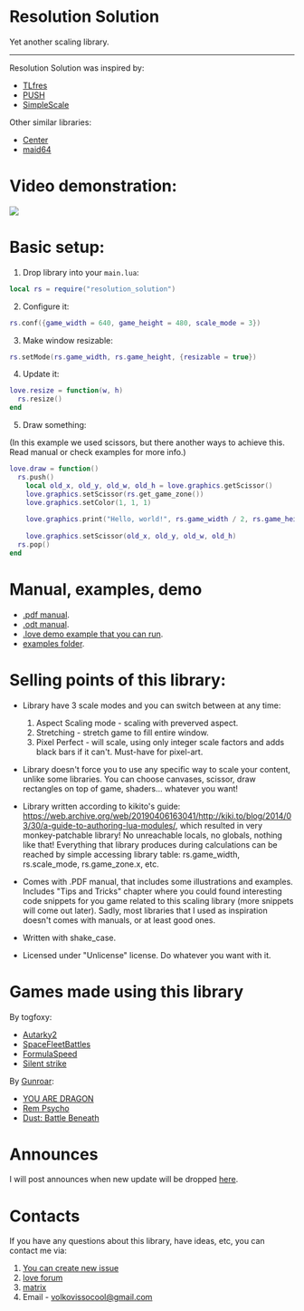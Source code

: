 # Resolution Solution
Yet another scaling library.

---

Resolution Solution was inspired by:

* [TLfres](https://love2d.org/wiki/TLfres)
* [PUSH](https://github.com/Ulydev/push)
* [SimpleScale](https://github.com/tomlum/simpleScale)

Other similar libraries:

* [Center](https://github.com/S-Walrus/center)
* [maid64](https://github.com/adekto/maid64)

# Video demonstration:

[![](https://markdown-videos-api.jorgenkh.no/youtube/cslfWOpetrc)](https://youtu.be/cslfWOpetrc)

# Basic setup:
1. Drop library into your `main.lua`:

```lua
local rs = require("resolution_solution")
```

2. Configure it:

```lua
rs.conf({game_width = 640, game_height = 480, scale_mode = 3})
```

3. Make window resizable:

```lua
rs.setMode(rs.game_width, rs.game_height, {resizable = true})
```

4. Update it:
 ```lua
love.resize = function(w, h)
   rs.resize()
end
``` 
5. Draw something:

(In this example we used scissors, but there another ways to achieve this. Read manual or check examples for more info.)
```lua
love.draw = function()
  rs.push()
    local old_x, old_y, old_w, old_h = love.graphics.getScissor()
    love.graphics.setScissor(rs.get_game_zone())
    love.graphics.setColor(1, 1, 1)
    
    love.graphics.print("Hello, world!", rs.game_width / 2, rs.game_height / 2)
    
    love.graphics.setScissor(old_x, old_y, old_w, old_h)
  rs.pop()
end
```

# Manual, examples, demo
* [.pdf manual](resolution_solution_documentation.pdf).
* [.odt manual](resolution_solution_documentation.odt).
* [.love demo example that you can run](demo.love).
* [examples folder](examples).

# Selling points of this library:
* Library have 3 scale modes and you can switch between at any time:
  1. Aspect Scaling mode - scaling with preverved aspect.
  2. Stretching - stretch game to fill entire window.
  3. Pixel Perfect - will scale, using only integer scale factors and adds black bars if it can't. Must-have for pixel-art.

* Library doesn't force you to use any specific way to scale your content, unlike some libraries. You can choose canvases, scissor, draw rectangles on top of game, shaders... whatever you want!
* Library written according to kikito's guide: https://web.archive.org/web/20190406163041/http://kiki.to/blog/2014/03/30/a-guide-to-authoring-lua-modules/, which resulted in very monkey-patchable library! No unreachable locals, no globals, nothing like that! Everything that library produces during calculations can be reached by simple accessing library table: rs.game_width, rs.scale_mode, rs.game_zone.x, etc.
* Comes with .PDF manual, that includes some illustrations and examples. Includes "Tips and Tricks" chapter where you could found interesting code snippets for you game related to this scaling library (more snippets will come out later). Sadly, most libraries that I used as inspiration doesn't comes with manuals, or at least good ones.
* Written with shake_case.
* Licensed under "Unlicense" license. Do whatever you want with it.

# Games made using this library
By togfoxy:

* [Autarky2](https://github.com/togfoxy/Autarky2)
* [SpaceFleetBattles](https://github.com/togfoxy/SpaceFleetBattles)
* [FormulaSpeed](https://github.com/togfoxy/FormulaSpeed)
* [Silent strike](https://codeberg.org/togfox/SilentStrike)

By [Gunroar](https://hmmmgames.itch.io/):

* [YOU ARE DRAGON](https://hmmmgames.itch.io/dragon)
* [Rem Psycho](https://hmmmgames.itch.io/rem-psyche)
* [Dust: Battle Beneath](https://hmmmgames.itch.io/dust-bb)

# Announces
I will post announces when new update will be dropped [here](https://love2d.org/forums/viewtopic.php?t=92494).

# Contacts
If you have any questions about this library, have ideas, etc, you can contact me via:

1. [You can create new issue](https://github.com/Vovkiv/resolution_solution/issues/new)
2. [love forum](https://love2d.org/forums/memberlist.php?mode=viewprofile&u=169762)
3. [matrix](https://matrix.to/#/@vovkiv:matrix.org)
4. Email - volkovissocool@gmail.com
